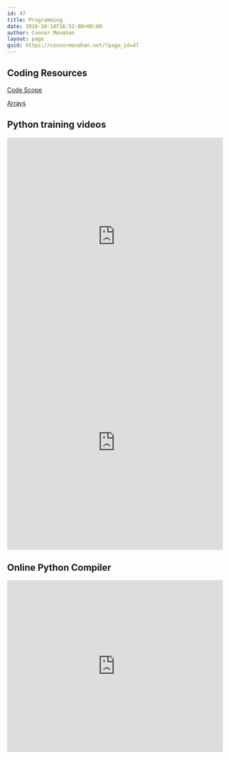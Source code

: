 ```yaml
---
id: 47
title: Programming
date: 2016-10-10T16:52:08+00:00
author: Connor Monahan
layout: page
guid: https://connormonahan.net/?page_id=47
---
```

## Coding Resources

[Code Scope]({filename}/pages/code/scope.md)

[Arrays]({filename}/pages/code/arrays.md)

## Python training videos

<iframe src="https://www.youtube-nocookie.com/embed/cbxgXgQCYlA?rel=0" width="100%" height="480" frameborder="0" allowfullscreen="allowfullscreen"></iframe>

<iframe src="https://www.youtube-nocookie.com/embed/IsBWEdut9aE?rel=0" width="100%" height="480" frameborder="0" allowfullscreen="allowfullscreen"></iframe>

## Online Python Compiler

<iframe height="400px" width="100%" src="https://repl.it/repls/InferiorTornRobodoc?lite=true" scrolling="no" frameborder="no" allowtransparency="true" allowfullscreen="true" sandbox="allow-forms allow-pointer-lock allow-popups allow-same-origin allow-scripts allow-modals"></iframe>
